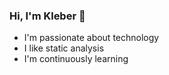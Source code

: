 ### Hi, I'm Kleber 👋

- I'm passionate about technology
- I like static analysis
- I'm continuously learning
